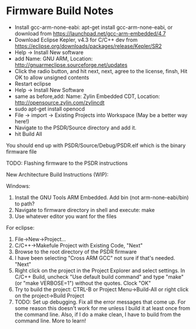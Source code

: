 Firmware Build Notes
====================

* Install gcc-arm-none-eabi: apt-get install gcc-arm-none-eabi, or download from https://launchpad.net/gcc-arm-embedded/4.7
* Download Eclipse Kepler, v4.3 for C/C++ dev from https://eclipse.org/downloads/packages/release/Kepler/SR2
* Help -> Install New software
* add Name: GNU ARM, Location: http://gnuarmeclipse.sourceforge.net/updates
* Click the radio button, and hit next, next, agree to the license, finsh, Hit OK to allow unsigned contents
* Restart eclipse
* Help -> Install New Software
* same as before,add: Name: Zylin Embedded CDT, Location: http://opensource.zylin.com/zylincdt 
* sudo apt-get install openocd
* File -> import -> Existing Projects into Workspace (May be a better way here!)
* Navigate to the PSDR/Source directory and add it.
* hit Build All

You should end up with PSDR/Source/Debug/PSDR.elf  which is the binary firmware file

TODO: Flashing firmware to the PSDR instructions

New Architecture Build Instructions (WIP):

Windows:
1. Install the GNU Tools ARM Embedded. Add bin (not arm-none-eabi/bin) to path?
2. Navigate to firmware directory in shell and execute: make
3. Use whatever editor you want for the files

For eclipse:
1. File->New->Project...
2. C/C++->Makefule Project with Existing Code, "Next"
3. Browse to the root directory of the PSDR firmware
4. I have been selecting "Cross ARM GCC" not sure if that's needed. "Next"
5. Right click on the project in the Project Explorer and select settings. In C/C++ Build, uncheck "Use default build command" and type "make" (or "make VERBOSE=1") without the quotes. Clock "OK"
6. Try to build the project: CTRL-B or Project Menu->Build-All or right click on the project->Build Project
7. TODO: Set up debugging. Fix all the error messages that come up.
For some reason this doesn't work for me unless I build it at least once from the command line. Also, if I do a make clean, I have to build from the command line. More to learn!
